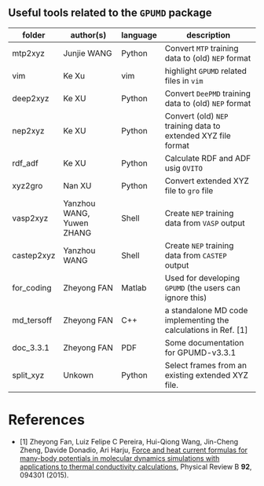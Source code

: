 ## Useful tools related to the `GPUMD` package

| folder      | author(s)                 | language | description                                               |
| ---------   | --------------------------| -------- | --------------------------------------------------------- |
| mtp2xyz     | Junjie WANG               | Python   | Convert `MTP` training data to (old) `NEP` format |
| vim         | Ke Xu                     | vim      | highlight `GPUMD` related files in `vim`          |
| deep2xyz    | Ke XU                     | Python   | Convert `DeePMD` training data to (old) `NEP` format | 
| nep2xyz     | Ke XU                     | Python   | Convert (old) `NEP` training data to extended XYZ file format |
| rdf_adf     | Ke XU                     | Python   | Calculate RDF and ADF usig `OVITO` |
| xyz2gro     | Nan XU                    | Python   | Convert extended XYZ file to `gro` file |
| vasp2xyz    | Yanzhou WANG, Yuwen ZHANG | Shell    | Create `NEP` training data from `VASP` output |
| castep2xyz  | Yanzhou WANG              | Shell    | Create `NEP` training data from `CASTEP` output |
| for_coding  | Zheyong FAN               | Matlab   | Used for developing `GPUMD` (the users can ignore this) |
| md_tersoff  | Zheyong FAN               | C++      | a standalone MD code implementing the calculations in Ref. [1] |
| doc_3.3.1   | Zheyong FAN               | PDF      | Some documentation for GPUMD-v3.3.1 |
| split_xyz   | Unkown                    | Python   | Select frames from an existing extended XYZ file. |

# References
* [1] Zheyong Fan, Luiz Felipe C Pereira, Hui-Qiong Wang, Jin-Cheng Zheng, Davide Donadio, Ari Harju,
[Force and heat current formulas for many-body potentials in molecular dynamics simulations with applications to thermal conductivity calculations](https://doi.org/10.1103/PhysRevB.92.094301),
Physical Review B **92**, 094301 (2015).
